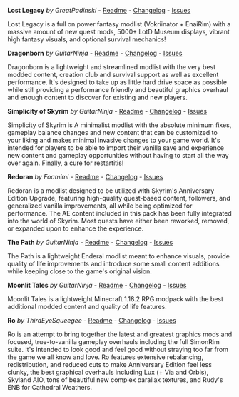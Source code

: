 **Lost Legacy** *by GreatPadinski* - [Readme](https://github.com/Lost-Outpost/lost-legacy/blob/main/README.md) - [Changelog](https://github.com/Lost-Outpost/lost-legacy/blob/main/CHANGELOG.md) - [Issues](https://github.com/Lost-Outpost/lost-legacy/issues)

Lost Legacy is a full on power fantasy modlist (Vokriinator + EnaiRim) with a massive amount of new quest mods, 5000+ LotD Museum displays, vibrant high fantasy visuals, and optional survival mechanics!

**Dragonborn** *by GuitarNinja* - [Readme](https://github.com/Lost-Outpost/dragonborn/blob/main/README.md) - [Changelog](https://github.com/Lost-Outpost/dragonborn/blob/main/CHANGELOG.md) - [Issues](https://github.com/Lost-Outpost/dragonborn/issues)

Dragonborn is a lightweight and streamlined modlist with the very best modded content, creation club and survival support as well as excellent performance. It's designed to take up as little hard drive space as possible while still providing a performance friendly and beautiful graphics overhaul and enough content to discover for existing and new players.

**Simplicity of Skyrim** *by GuitarNinja* - [Readme](https://github.com/Lost-Outpost/simplicity-of-skyrim/blob/main/README.md) - [Changelog](https://github.com/Lost-Outpost/simplicity-of-skyrim/blob/main/CHANGELOG.md) - [Issues](https://github.com/Lost-Outpost/simplicity-of-skyrim/issues)

Simplicity of Skyrim is A minimalist modlist with the absolute minimum fixes, gameplay balance changes and new content that can be customized to your liking and makes minimal invasive changes to your game world. It's intended for players to be able to import their vanilla save and experience new content and gameplay opportunities without having to start all the way over again. Finally, a cure for restartitis!

**Redoran** *by Foamimi* - [Readme](https://github.com/Lost-Outpost/redoran/blob/main/README.md) - [Changelog](https://github.com/Lost-Outpost/redoran/blob/main/CHANGELOG.md) - [Issues](https://github.com/Lost-Outpost/redoran/issues)

Redoran is a modlist designed to be utilized with Skyrim's Anniversary Edition Upgrade, featuring high-quality quest-based content, followers, and generalized vanilla improvements, all while being optimized for performance. The AE content included in this pack has been fully integrated into the world of Skyrim. Most quests have either been reworked, removed, or expanded upon to enhance the experience.

**The Path** *by GuitarNinja* - [Readme](https://github.com/Lost-Outpost/thepath/blob/main/README.md) - [Changelog](https://github.com/Lost-Outpost/thepath/blob/main/CHANGELOG.md) - [Issues](https://github.com/Lost-Outpost/thepath/issues)

The Path is a lightweight Enderal modlist meant to enhance visuals, provide quality of life improvements and introduce some small content additions while keeping close to the game's original vision.

**Moonlit Tales** *by GuitarNinja* - [Readme](https://github.com/Lost-Outpost/moonlit-tales/blob/main/README.md) - [Changelog](https://github.com/Lost-Outpost/moonlit-tales/blob/main/CHANGELOG.md) - [Issues](https://github.com/Lost-Outpost/moonlit-tales/issues)

Moonlit Tales is a lightweight Minecraft 1.18.2 RPG modpack with the best additional modded content and quality of life features. 

**Ro** *by ThirdEyeSqueegee* - [Readme](https://github.com/ThirdEyeSqueegee/Ro/blob/main/README.md) - [Changelog](https://github.com/ThirdEyeSqueegee/Ro/blob/main/CHANGELOG.md) - [Issues](https://github.com/ThirdEyeSqueegee/Ro/issues)

Ro is an attempt to bring together the latest and greatest graphics mods and focused, true-to-vanilla gameplay overhauls including the full SimonRim suite. It's intended to look good and feel good without straying too far from the game we all know and love. Ro features extensive rebalancing, redistribution, and reduced cuts to make Anniversary Edition feel less clunky, the best graphical overhauls including Lux (+ Via and Orbis), Skyland AIO, tons of beautiful new complex parallax textures, and Rudy's ENB for Cathedral Weathers.
